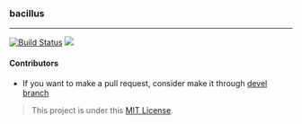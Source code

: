 ### bacillus
---
[![Build Status](https://travis-ci.org/dvrein/bacillus.svg?branch=devel)](https://travis-ci.org/dvrein/bacillus)
![](https://img.shields.io/badge/Status-Active-brightgreen.svg)


#### Contributors
* If you want to make a pull request, consider make it through [devel branch](https://github.com/dvrein/bacillus/tree/devel)

> This project is under this [MIT License](https://github.com/dvrein/bacillus/blob/master/src/client/LICENSE.txt).


